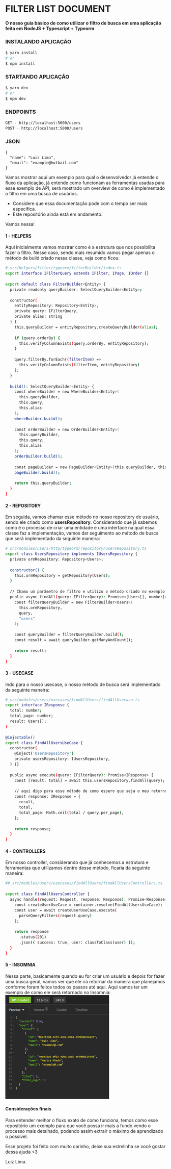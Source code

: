 # FILTER LIST DOCUMENT

**O nosso guia básico de como utilizar o filtro de busca em uma aplicação feita em NodeJS + Typescript + Typeorm**

### INSTALANDO APLICAÇÃO

```bash
$ yarn install
# or
$ npm install
```

### STARTANDO APLICAÇÃO

```bash
$ yarn dev
# or
$ npm dev
```

### ENDPOINTS

```bash
GET - http://localhost:5000/users
POST - http://localhost:5000/users
```

### JSON

```
{
  "name": "Luiz Lima",
  "email": "example@hotbail.com"
}
```

Vamos mostrar aqui um exemplo para qual o desenvolvedor já entende o fluxo da aplicação, já entende como funcionam as ferramentas usadas para esse exemplo de API, será mostrado um overview de como é implementado o filtro em uma busca de usuários.

- Considere que essa documentação pode com o tempo ser mais específica.
- Este repositório ainda está em andamento.

Vamos nessa!

#### 1 - HELPERS

Aqui inicialmente vamos mostrar como é a estrutura que nos possibilita fazer o filtro. Nesse caso, sendo mais resumido vamos pegar apenas o método de build criado nessa classe, veja como ficou:

```bash
# src/helpers/filter/typeorm/filterBuilder/index.ts
export interface IFilterQuery extends IFilter, IPage, IOrder {}

export default class FilterBuilder<Entity> {
  private readonly queryBuilder: SelectQueryBuilder<Entity>;

  constructor(
    entityRepository: Repository<Entity>,
    private query: IFilterQuery,
    private alias: string
  ) {
    this.queryBuilder = entityRepository.createQueryBuilder(alias);

    if (query.orderBy) {
      this.verifyColumnExists(query.orderBy, entityRepository);
    }

    query.filterBy.forEach((filterItem) =>
      this.verifyColumnExists(filterItem, entityRepository)
    );
  }

  build(): SelectQueryBuilder<Entity> {
    const whereBuilder = new WhereBuilder<Entity>(
      this.queryBuilder,
      this.query,
      this.alias
    );
    whereBuilder.build();

    const orderBuilder = new OrderBuilder<Entity>(
      this.queryBuilder,
      this.query,
      this.alias
    );
    orderBuilder.build();

    const pageBuilder = new PageBuilder<Entity>(this.queryBuilder, this.query);
    pageBuilder.build();

    return this.queryBuilder;
  }
}
```

#### 2 - REPOSITORY

Em seguida, vamos chamar esse método no nosso repository de usuário, sendo ele criado como **usersRepository**. Considerando que já sabemos como é o processo de criar uma entidade e uma interface na qual essa classe faz a implementação, vamos dar seguimento ao método de busca que será implementado da seguinte maneira:

```bash
# src/modules/users/http/typeorm/repository/usersRepository.ts
export class UsersRepository implements IUsersRepository {
  private ormRepository: Repository<Users>;

  constructor() {
    this.ormRepository = getRepository(Users);
  }

  // Chamo um parâmetro de filtro e utilizo o método criado no exemplo anterior
  public async findAll(query: IFilterQuery): Promise<[Users[], number]> {
    const filterQueryBuilder = new FilterBuilder<Users>(
      this.ormRepository,
      query,
      "users"
    );

    const queryBuilder = filterQueryBuilder.build();
    const result = await queryBuilder.getManyAndCount();

    return result;
  }
}
```

#### 3 - USECASE

Indo para o nosso usecase, o nosso método de busca será implementado da seguinte maneira:

```bash
# src/modules/users/usecases/findAllUsers/findAllUsecase.ts
export interface IResponse {
  total: number;
  total_page: number;
  result: Users[];
}

@injectable()
export class FindAllUsersUseCase {
  constructor(
    @inject('UsersRepository')
    private usersRepository: IUsersRepository,
  ) {}

  public async execute(query: IFilterQuery): Promise<IResponse> {
    const [result, total] = await this.usersRepository.findAll(query);

    // aqui digo para esse método de como espero que seja o meu retorno na busca de usuários
    const response: IResponse = {
      result,
      total,
      total_page: Math.ceil(total / query.per_page),
    };

    return response;
  }
}
```

#### 4 - CONTROLLERS

Em nosso controller, considerando que já conhecemos a estrutura e ferramentas que utilizamos dentro desse método, ficaria da seguinte maneira:

```bash
## src/modules/users/usecases/findAllUsers/findAllUsersControllers.ts

export class FindAllUsersController {
  async handle(request: Request, response: Response): Promise<Response> {
    const createUserUseCase = container.resolve(FindAllUsersUseCase);
    const user = await createUserUseCase.execute(
      parseQueryFilters(request.query)
    );

    return response
      .status(201)
      .json({ success: true, user: classToClass(user) });
  }
}
```

#### 5 - INSOMNIA

Nessa parte, basicamente quando eu for criar um usuário e depois for fazer uma busca geral, vamos ver que ele irá retornar da maneira que planejamos conforme foram feitos todos os passos até aqui. Aqui vamos ter um exemplo de como ele será retornado no Insomnia:
<img src="./tmp/insomnia-get.jpeg" alt="foto do resultado da busca" />

#### Considerações finais

Para entender melhor o fluxo exato de como funciona, temos como esse repositório um exemplo para que você possa ir mais a fundo vendo o processo mais detalhado, podendo assim extrair o máximo de aprendizado o possível.

Esse projeto foi feito com muito carinho, deixe sua estrelinha se você gostar dessa ajuda <3

Luiz Lima.
